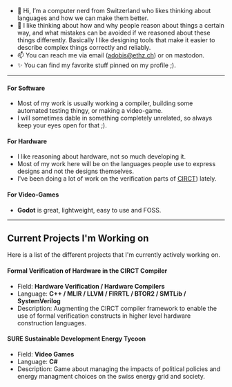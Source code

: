 - 👋 Hi, I’m a computer nerd from Switzerland who likes thinking about languages and how we can make them better.  
- 👀 I like thinking about how and why people reason about things a certain way, and what mistakes can be avoided if we reasoned about these things differently. Basically I like designing tools that make it easier to describe complex things correctly and reliably.
- 📫 You can reach me via email (adobis@ethz.ch) or on mastodon.  
- ✨ You can find my favorite stuff pinned on my profile ;).  
**********************************
#### For Software  
- Most of my work is usually working a compiler, building some automated testing thingy, or making a video-game.   
- I will sometimes dable in something completely unrelated, so always keep your eyes open for that ;).  
  
#### For Hardware  
- I like reasoning about hardware, not so much developing it.
- Most of my work here will be on the languages people use to express designs and not the designs themselves.
- I've been doing a lot of work on the verification parts of [CIRCT](https://github.com/llvm/circt)) lately.  
    
#### For Video-Games  
- **Godot** is great, lightweight, easy to use and FOSS.  

**************************************  
## Current Projects I'm Working on  
Here is a list of the different projects that I'm currently actively working on.  

#### Formal Verification of Hardware in the CIRCT Compiler 
  - Field: __Hardware Verification / Hardware Compilers__
  - Language: __C++ / MLIR / LLVM / FIRRTL / BTOR2 / SMTLib / SystemVerilog__
  - Description: Augmenting the CIRCT compiler framework to enable the use of formal verification constructs in higher level hardware construction languages.

#### SURE Sustainable Development Energy Tycoon  
  - Field: __Video Games__
  - Language: __C#__
  - Description: Game about managing the impacts of political policies and energy managment choices on the swiss energy grid and society.



<!---
Dobios/Dobios is a ✨ special ✨ repository because its `README.md` (this file) appears on your GitHub profile.
You can click the Preview link to take a look at your changes.
--->
